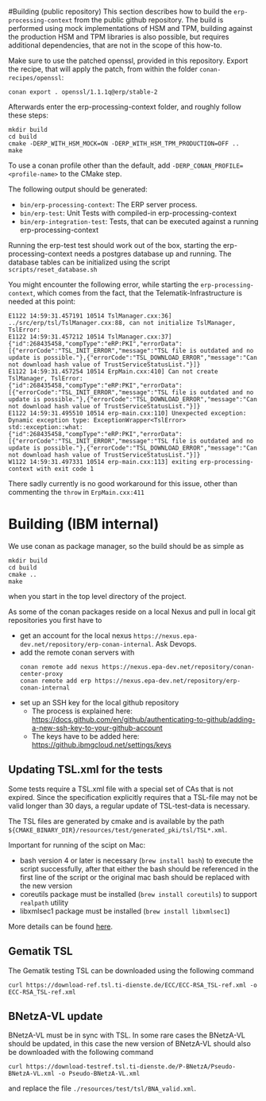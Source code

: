 #Building (public repository)
This section describes how to build the `erp-processing-context` from the public github repository.
The build is performed using mock implementations of HSM and TPM, building against the production HSM and TPM
libraries is also possible, but requires additional dependencies, that are not in the scope of this how-to.

Make sure to use the patched openssl, provided in this repository.
Export the recipe, that will apply the patch, from within the folder `conan-recipes/openssl`:
```
conan export . openssl/1.1.1q@erp/stable-2
```

Afterwards enter the erp-processing-context folder, and roughly follow these steps:
```
mkdir build
cd build
cmake -DERP_WITH_HSM_MOCK=ON -DERP_WITH_HSM_TPM_PRODUCTION=OFF ..
make
```

To use a conan profile other than the default, add `-DERP_CONAN_PROFILE=<profile-name>` to the CMake step. 

The following output should be generated:
- `bin/erp-processing-context`: The ERP server process.
- `bin/erp-test`: Unit Tests with compiled-in erp-processing-context
- `bin/erp-integration-test`: Tests, that can be executed against a running erp-processing-context

Running the erp-test test should work out of the box, starting the erp-processing-context needs a postgres database
up and running. The database tables can be initialized using the script `scripts/reset_database.sh`

You might encounter the following error, while starting the `erp-processing-context`, which comes from the fact, that
the Telematik-Infrastructure is needed at this point:
```
E1122 14:59:31.457191 10514 TslManager.cxx:36] ../src/erp/tsl/TslManager.cxx:88, can not initialize TslManager, TslError:
E1122 14:59:31.457212 10514 TslManager.cxx:37] {"id":268435458,"compType":"eRP:PKI","errorData":[{"errorCode":"TSL_INIT_ERROR","message":"TSL file is outdated and no update is possible."},{"errorCode":"TSL_DOWNLOAD_ERROR","message":"Can not download hash value of TrustServiceStatusList."}]}
E1122 14:59:31.457254 10514 ErpMain.cxx:410] Can not create TslManager, TslError: {"id":268435458,"compType":"eRP:PKI","errorData":[{"errorCode":"TSL_INIT_ERROR","message":"TSL file is outdated and no update is possible."},{"errorCode":"TSL_DOWNLOAD_ERROR","message":"Can not download hash value of TrustServiceStatusList."}]}
E1122 14:59:31.495510 10514 erp-main.cxx:110] Unexpected exception: Dynamic exception type: ExceptionWrapper<TslError>
std::exception::what: {"id":268435458,"compType":"eRP:PKI","errorData":[{"errorCode":"TSL_INIT_ERROR","message":"TSL file is outdated and no update is possible."},{"errorCode":"TSL_DOWNLOAD_ERROR","message":"Can not download hash value of TrustServiceStatusList."}]}
W1122 14:59:31.497331 10514 erp-main.cxx:113] exiting erp-processing-context with exit code 1
```
There sadly currently is no good workaround for this issue, other than commenting the `throw` in `ErpMain.cxx:411`

# Building (IBM internal)
We use conan as package manager, so the build should be as simple as
```
mkdir build
cd build
cmake ..
make
```
when you start in the top level directory of the project.

As some of the conan packages reside on a local Nexus and pull in local git repositories you first have to
- get an account for the local nexus `https://nexus.epa-dev.net/repository/erp-conan-internal`. Ask Devops.
- add the remote conan servers with
    ```
    conan remote add nexus https://nexus.epa-dev.net/repository/conan-center-proxy
    conan remote add erp https://nexus.epa-dev.net/repository/erp-conan-internal
    ```
- set up an SSH key for the local github repository
  - The process is explained here: https://docs.github.com/en/github/authenticating-to-github/adding-a-new-ssh-key-to-your-github-account
  - The keys have to be added here: https://github.ibmgcloud.net/settings/keys

## Updating TSL.xml for the tests

Some tests require a TSL.xml file with a special set of CAs that is not expired. Since the specification explicitly requires that a TSL-file may not be valid longer than 30 days, a regular update of TSL-test-data is necessary.

The TSL files are generated by cmake and is available by the path `${CMAKE_BINARY_DIR}/resources/test/generated_pki/tsl/TSL*.xml`.

Important for running of the scipt on Mac:
- bash version 4 or later is necessary (`brew install bash`) to execute the script successfully, after that either the bash should be referenced in the first line of the script or the original mac bash should be replaced with the new version
- coreutils package must be installed (`brew install coreutils`) to support `realpath` utility
- libxmlsec1 package must be installed (`brew install libxmlsec1`)

More details can be found [here](resources/test/generated_pki_input/README.txt).

## Gematik TSL
The Gematik testing TSL can be downloaded using the following command
```
curl https://download-ref.tsl.ti-dienste.de/ECC/ECC-RSA_TSL-ref.xml -o ECC-RSA_TSL-ref.xml
```

## BNetzA-VL update
BNetzA-VL must be in sync with TSL. In some rare cases the BNetzA-VL should be updated,
in this case the new version of BNetzA-VL should also be downloaded with the following command
```
curl https://download-testref.tsl.ti-dienste.de/P-BNetzA/Pseudo-BNetzA-VL.xml -o Pseudo-BNetzA-VL.xml
```
and replace the file `./resources/test/tsl/BNA_valid.xml`.

